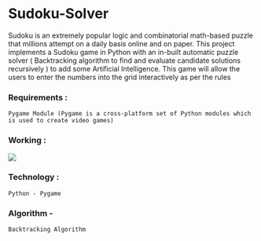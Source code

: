 # Sudoku-Solver
 
Sudoku is an extremely popular logic and combinatorial math-based puzzle that millions attempt on a daily basis online and on paper. This project implements a Sudoku game in Python with an in-built automatic puzzle solver ( Backtracking algorithm to find and evaluate candidate solutions recursively ) to add some Artificial Intelligence. This game will allow the users to enter the numbers into the grid interactively as per the rules

### Requirements : 
    Pygame Module (Pygame is a cross-platform set of Python modules which is used to create video games)

### Working :


![](https://github.com/subhasree2/AI-Sudoku-Solver/blob/master/ezgif.com-gif-maker.gif)

### Technology : 
    Python - Pygame 

### Algorithm - 
    Backtracking Algorithm
